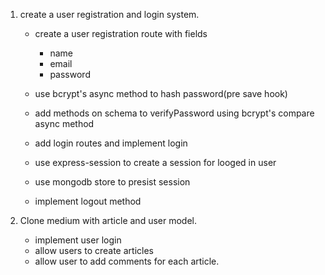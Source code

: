 1. create a user registration and login system.
    - create a user registration route with fields
        - name
        - email
        - password

    - use bcrypt's async method to hash password(pre save hook)
    - add methods on schema to verifyPassword using bcrypt's compare async method
    - add login routes and implement login
    - use express-session to create a session for looged in user
    - use mongodb store to presist session 
    - implement logout method

2. Clone medium with article and user model.
    - implement user login
    - allow users to create articles
    - allow user to add comments for each article.